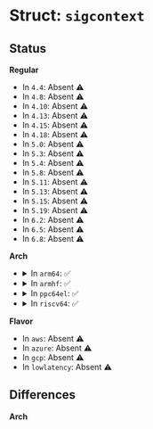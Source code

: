 # Struct: <code>sigcontext</code>

## Status
<b>Regular</b>
<ul>
<li>
In <code>4.4</code>: Absent ⚠️
</li>
<li>
In <code>4.8</code>: Absent ⚠️
</li>
<li>
In <code>4.10</code>: Absent ⚠️
</li>
<li>
In <code>4.13</code>: Absent ⚠️
</li>
<li>
In <code>4.15</code>: Absent ⚠️
</li>
<li>
In <code>4.18</code>: Absent ⚠️
</li>
<li>
In <code>5.0</code>: Absent ⚠️
</li>
<li>
In <code>5.3</code>: Absent ⚠️
</li>
<li>
In <code>5.4</code>: Absent ⚠️
</li>
<li>
In <code>5.8</code>: Absent ⚠️
</li>
<li>
In <code>5.11</code>: Absent ⚠️
</li>
<li>
In <code>5.13</code>: Absent ⚠️
</li>
<li>
In <code>5.15</code>: Absent ⚠️
</li>
<li>
In <code>5.19</code>: Absent ⚠️
</li>
<li>
In <code>6.2</code>: Absent ⚠️
</li>
<li>
In <code>6.5</code>: Absent ⚠️
</li>
<li>
In <code>6.8</code>: Absent ⚠️
</li>
</ul>
<b>Arch</b>
<ul>
<li>
<details>
<summary>In <code>arm64</code>: ✅</summary>

```c
struct sigcontext {
    __u64 fault_address;
    __u64 regs[31];
    __u64 sp;
    __u64 pc;
    __u64 pstate;
    __u8 __reserved[4096];
};
```
</details>
</li>
<li>
<details>
<summary>In <code>armhf</code>: ✅</summary>

```c
struct sigcontext {
    long unsigned int trap_no;
    long unsigned int error_code;
    long unsigned int oldmask;
    long unsigned int arm_r0;
    long unsigned int arm_r1;
    long unsigned int arm_r2;
    long unsigned int arm_r3;
    long unsigned int arm_r4;
    long unsigned int arm_r5;
    long unsigned int arm_r6;
    long unsigned int arm_r7;
    long unsigned int arm_r8;
    long unsigned int arm_r9;
    long unsigned int arm_r10;
    long unsigned int arm_fp;
    long unsigned int arm_ip;
    long unsigned int arm_sp;
    long unsigned int arm_lr;
    long unsigned int arm_pc;
    long unsigned int arm_cpsr;
    long unsigned int fault_address;
};
```
</details>
</li>
<li>
<details>
<summary>In <code>ppc64el</code>: ✅</summary>

```c
struct sigcontext {
    long unsigned int _unused[4];
    int signal;
    int _pad0;
    long unsigned int handler;
    long unsigned int oldmask;
    struct user_pt_regs *regs;
    elf_gregset_t gp_regs;
    elf_fpregset_t fp_regs;
    elf_vrreg_t *v_regs;
    long int vmx_reserve[101];
};
```
</details>
</li>
<li>
<details>
<summary>In <code>riscv64</code>: ✅</summary>

```c
struct sigcontext {
    struct user_regs_struct sc_regs;
    union __riscv_fp_state sc_fpregs;
};
```
</details>
</li>
</ul>
<b>Flavor</b>
<ul>
<li>
In <code>aws</code>: Absent ⚠️
</li>
<li>
In <code>azure</code>: Absent ⚠️
</li>
<li>
In <code>gcp</code>: Absent ⚠️
</li>
<li>
In <code>lowlatency</code>: Absent ⚠️
</li>
</ul>

## Differences
<b>Arch</b>
<ul>
</ul>
